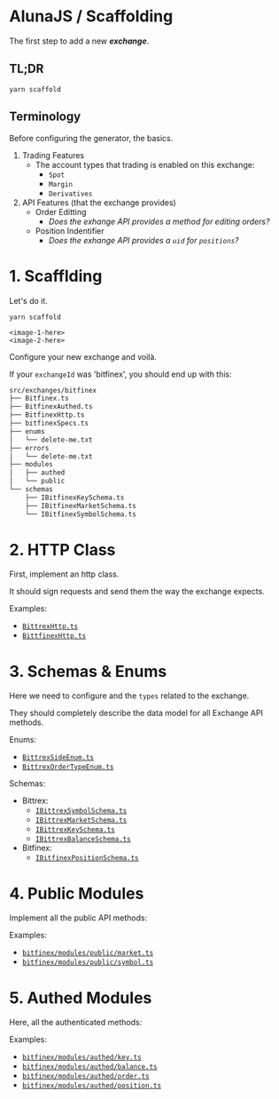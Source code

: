 # AlunaJS / Scaffolding

The first step to add a new **_exchange_**.

## TL;DR

```
yarn scaffold
```

## Terminology

Before configuring the generator, the basics.

 1. Trading Features
    - The account types that trading is enabled on this exchange:
      - `Spot`
      - `Margin`
      - `Derivatives`
 1. API Features (that the exchange provides)
    - Order Editting
      - _Does the exhange API provides a method for editing orders?_
    - Position Indentifier
      - _Does the exhange API provides a `uid` for `positions`?_

# 1. Scafflding

Let's do it.

```
yarn scaffold
```

`<image-1-here>`<br/>
`<image-2-here>`

Configure your new exchange and voilà.

If your `exchangeId` was 'bitfinex', you should end up with this:

```bash
src/exchanges/bitfinex
├── Bitfinex.ts
├── BitfinexAuthed.ts
├── BitfinexHttp.ts
├── bitfinexSpecs.ts
├── enums
│   └── delete-me.txt
├── errors
│   └── delete-me.txt
├── modules
│   ├── authed
│   └── public
└── schemas
    ├── IBitfinexKeySchema.ts
    ├── IBitfinexMarketSchema.ts
    └── IBitfinexSymbolSchema.ts
```

# 2. HTTP Class

First, implement an http class.

It should sign requests and send them the way the exchange expects.

Examples:
 - [`BittrexHttp.ts`](http://github.com/alunacrypto/alunajs)
 - [`BittfinexHttp.ts`](http://github.com/alunacrypto/alunajs)


# 3. Schemas & Enums

Here we need to configure and the `types` related to the exchange.

They should completely describe the data model for all Exchange API methods.

Enums:
- [`BittrexSideEnum.ts`](http://github.com/alunacrypto/alunajs)
- [`BittrexOrderTypeEnum.ts`](http://github.com/alunacrypto/alunajs)

Schemas:
 - Bittrex:
   - [`IBittrexSymbolSchema.ts`](http://github.com/alunacrypto/alunajs)
   - [`IBittrexMarketSchema.ts`](http://github.com/alunacrypto/alunajs)
   - [`IBittrexKeySchema.ts`](http://github.com/alunacrypto/alunajs)
   - [`IBittrexBalanceSchema.ts`](http://github.com/alunacrypto/alunajs)
- Bitfinex:
   - [`IBitfinexPositionSchema.ts`](http://github.com/alunacrypto/alunajs)


# 4. Public Modules

Implement all the public API methods:

Examples:

 - [`bitfinex/modules/public/market.ts`](http://github.com/alunacrypto/alunajs)
 - [`bitfinex/modules/public/symbol.ts`](http://github.com/alunacrypto/alunajs)


# 5. Authed Modules

Here, all the authenticated methods:

Examples:

 - [`bitfinex/modules/authed/key.ts`](http://github.com/alunacrypto/alunajs)
 - [`bitfinex/modules/authed/balance.ts`](http://github.com/alunacrypto/alunajs)
 - [`bitfinex/modules/authed/order.ts`](http://github.com/alunacrypto/alunajs)
 - [`bitfinex/modules/authed/position.ts`](http://github.com/alunacrypto/alunajs)
